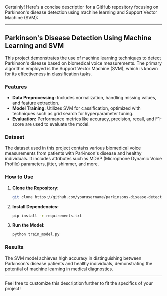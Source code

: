 Certainly! Here's a concise description for a GitHub repository focusing on Parkinson's disease detection using machine learning and Support Vector Machine (SVM):

---

## Parkinson's Disease Detection Using Machine Learning and SVM

This project demonstrates the use of machine learning techniques to detect Parkinson's disease based on biomedical voice measurements. The primary algorithm employed is the Support Vector Machine (SVM), which is known for its effectiveness in classification tasks.

### Features
- **Data Preprocessing:** Includes normalization, handling missing values, and feature extraction.
- **Model Training:** Utilizes SVM for classification, optimized with techniques such as grid search for hyperparameter tuning.
- **Evaluation:** Performance metrics like accuracy, precision, recall, and F1-score are used to evaluate the model.

### Dataset
The dataset used in this project contains various biomedical voice measurements from patients with Parkinson's disease and healthy individuals. It includes attributes such as MDVP (Microphone Dynamic Voice Profile) parameters, jitter, shimmer, and more.

### How to Use
1. **Clone the Repository:**
   ```bash
   git clone https://github.com/yourusername/parkinsons-disease-detection.git
   ```
2. **Install Dependencies:**
   ```bash
   pip install -r requirements.txt
   ```
3. **Run the Model:**
   ```bash
   python train_model.py
   ```

### Results
The SVM model achieves high accuracy in distinguishing between Parkinson's disease patients and healthy individuals, demonstrating the potential of machine learning in medical diagnostics.

---

Feel free to customize this description further to fit the specifics of your project!
